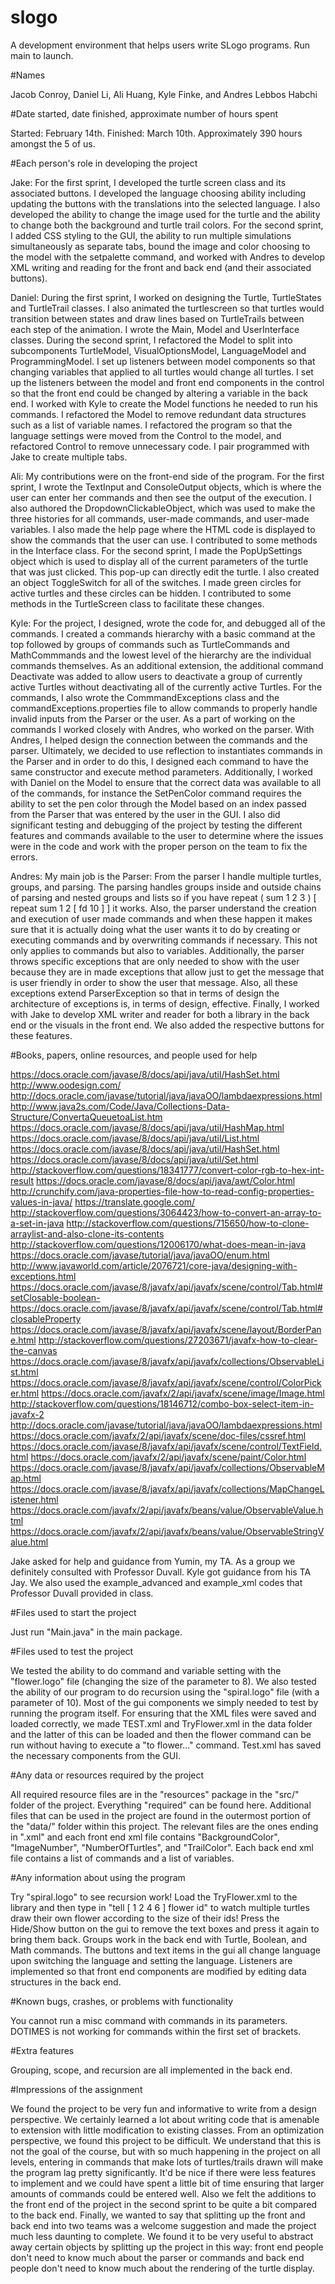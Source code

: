 # slogo

A development environment that helps users write SLogo programs.
Run main to launch.

#Names

Jacob Conroy, Daniel Li, Ali Huang, Kyle Finke, and Andres Lebbos Habchi

#Date started, date finished, approximate number of hours spent

Started: February 14th. Finished: March 10th. Approximately 390 hours amongst the 5 of us.

#Each person's role in developing the project

Jake: For the first sprint, I developed the turtle screen class and its associated buttons. I developed the language choosing ability including updating the buttons with the translations into the selected language. I also developed the ability to change the image used for the turtle and the ability to change both the background and turtle trail colors. For the second sprint, I added CSS styling to the GUI, the ability to run multiple simulations simultaneously as separate tabs, bound the image and color choosing to the model with the setpalette command, and worked with Andres to develop XML writing and reading for the front and back end (and their associated buttons).

Daniel: During the first sprint, I worked on designing the Turtle, TurtleStates and TurtleTrail classes. I also animated the turtlescreen so that turtles would transition between states and draw lines based on TurtleTrails between each step of the animation. I wrote the Main, Model and UserInterface classes. During the second sprint, I refactored the Model to split into subcomponents TurtleModel, VisualOptionsModel, LanguageModel and ProgrammingModel. I set up listeners between model components so that changing variables that applied to all turtles would change all turtles. I set up the listeners between the model and front end components in the control so that the front end could be changed by altering a variable in the back end. I worked with Kyle to create the Model functions he needed to run his commands. I refactored the Model to remove redundant data structures such as a list of variable names. I refactored the program so that the language settings were moved from the Control to the model, and refactored Control to remove unnecessary code. I pair programmed with Jake to create multiple tabs.

Ali: My contributions were on the front-end side of the program. For the first sprint, I wrote the TextInput and ConsoleOutput objects, which is where the user can enter her commands and then see the output of the execution. I also authored the DropdownClickableObject, which was used to make the three histories for all commands, user-made commands, and user-made variables. I also made the help page where the HTML code is displayed to show the commands that the user can use. I contributed to some methods in the Interface class. For the second sprint, I made the PopUpSettings object which is used to display all of the current parameters of the turtle that was just clicked. This pop-up can directly edit the turtle. I also created an object ToggleSwitch for all of the switches. I made green circles for active turtles and these circles can be hidden. I contributed to some methods in the TurtleScreen class to facilitate these changes.

Kyle: For the project, I designed, wrote the code for, and debugged all of the commands. I created a commands hierarchy with a basic command at the top followed by groups of commands such as TurtleCommands and MathCommmands and the lowest level of the hierarchy are the individual commands themselves. As an additional extension, the additional command Deactivate was added to allow users to deactivate a group of currently active Turtles without deactivating all of the currently active Turtles. For the commands, I also wrote the CommmandExceptions class and the commandExceptions.properties file to allow commands to properly handle invalid inputs from the Parser or the user. As a part of working on the commands I worked closely with Andres, who worked on the parser. With Andres, I helped design the connection between the commands and the parser. Ultimately, we decided to use reflection to instantiates commands in the Parser and in order to do this, I designed each command to have the same constructor and execute method parameters. Additionally, I worked with Daniel on the Model to ensure that the correct data was available to all of the commands, for instance the SetPenColor command requires the ability to set the pen color through the Model based on an index passed from the Parser that was entered by the user in the GUI. I also did significant testing and debugging of the project by testing the different features and commands available to the user to determine where the issues were in the code and work with the proper person on the team to fix the errors.

Andres: My main job is the Parser: From the parser I handle multiple turtles, groups, and parsing. The parsing handles groups inside and outside chains of parsing and nested groups and lists so if you have repeat ( sum 1 2 3 ) [ repeat sum 1 2 [ fd 10 ] ] it works. Also, the parser understand the creation and execution of user made commands and when these happen it makes sure  that it is actually doing what the user wants it to do by creating or executing commands and by overwriting commands if necessary. This not only applies to commands but also to variables. Additionally, the parser throws specific exceptions that are only needed to show with the user because they are in made exceptions that allow just to get the message that is user friendly in order to show the user that message. Also, all these exceptions extend ParserException so that in terms of design the architecture of exceptions is, in terms of design, effective. Finally, I worked with Jake to develop XML writer and reader for both a library in the back end or the visuals in the front end. We also added the respective buttons for these features.

#Books, papers, online resources, and people used for help

https://docs.oracle.com/javase/8/docs/api/java/util/HashSet.html
http://www.oodesign.com/
http://docs.oracle.com/javase/tutorial/java/javaOO/lambdaexpressions.html
http://www.java2s.com/Code/Java/Collections-Data-Structure/ConvertaQueuetoaList.htm
https://docs.oracle.com/javase/8/docs/api/java/util/HashMap.html
https://docs.oracle.com/javase/8/docs/api/java/util/List.html
https://docs.oracle.com/javase/8/docs/api/java/util/HashSet.html
https://docs.oracle.com/javase/8/docs/api/java/util/Set.html
http://stackoverflow.com/questions/18341777/convert-color-rgb-to-hex-int-result
https://docs.oracle.com/javase/8/docs/api/java/awt/Color.html
http://crunchify.com/java-properties-file-how-to-read-config-properties-values-in-java/
https://translate.google.com/
http://stackoverflow.com/questions/3064423/how-to-convert-an-array-to-a-set-in-java
http://stackoverflow.com/questions/715650/how-to-clone-arraylist-and-also-clone-its-contents
http://stackoverflow.com/questions/12006170/what-does-mean-in-java
https://docs.oracle.com/javase/tutorial/java/javaOO/enum.html
http://www.javaworld.com/article/2076721/core-java/designing-with-exceptions.html
https://docs.oracle.com/javase/8/javafx/api/javafx/scene/control/Tab.html#setClosable-boolean-
https://docs.oracle.com/javase/8/javafx/api/javafx/scene/control/Tab.html#closableProperty
https://docs.oracle.com/javase/8/javafx/api/javafx/scene/layout/BorderPane.html
http://stackoverflow.com/questions/27203671/javafx-how-to-clear-the-canvas
https://docs.oracle.com/javase/8/javafx/api/javafx/collections/ObservableList.html
https://docs.oracle.com/javase/8/javafx/api/javafx/scene/control/ColorPicker.html
https://docs.oracle.com/javafx/2/api/javafx/scene/image/Image.html
http://stackoverflow.com/questions/18146712/combo-box-select-item-in-javafx-2
http://docs.oracle.com/javase/tutorial/java/javaOO/lambdaexpressions.html
https://docs.oracle.com/javafx/2/api/javafx/scene/doc-files/cssref.html
https://docs.oracle.com/javase/8/javafx/api/javafx/scene/control/TextField.html
https://docs.oracle.com/javafx/2/api/javafx/scene/paint/Color.html
https://docs.oracle.com/javase/8/javafx/api/javafx/collections/ObservableMap.html
https://docs.oracle.com/javase/8/javafx/api/javafx/collections/MapChangeListener.html
https://docs.oracle.com/javafx/2/api/javafx/beans/value/ObservableValue.html
https://docs.oracle.com/javafx/2/api/javafx/beans/value/ObservableStringValue.html

Jake asked for help and guidance from Yumin, my TA. As a group we definitely consulted with Professor Duvall. Kyle got guidance from his TA Jay. We also used the example_advanced and example_xml codes that Professor Duvall provided in class. 

#Files used to start the project

Just run "Main.java" in the main package.

#Files used to test the project

We tested the ability to do command and variable setting with the "flower.logo" file (changing the size of the parameter to 8). We also tested the ability of our program to do recursion using the "spiral.logo" file (with a parameter of 10). Most of the gui components we simply needed to test by running the program itself. For ensuring that the XML files were saved and loaded correctly, we made TEST.xml and TryFlower.xml in the data folder and the latter of this can be loaded and then the flower command can be run without having to execute a "to flower..." command. Test.xml has saved the necessary components from the GUI. 

#Any data or resources required by the project

All required resource files are in the "resources" package in the "src/" folder of the project. Everything "required" can be found here. Additional files that can be used in the project are found in the outermost portion of the "data/" folder within this project. The relevant files are the ones ending in ".xml" and each front end xml file contains "BackgroundColor", "ImageNumber", "NumberOfTurtles", and "TrailColor". Each back end xml file contains a list of commands and a list of variables.

#Any information about using the program

Try "spiral.logo" to see recursion work! Load the TryFlower.xml to the library and then type in "tell [ 1 2 4 6 ] flower id" to watch multiple turtles draw their own flower according to the size of their ids! Press the Hide/Show button on the gui to remove the text boxes and press it again to bring them back. Groups work in the back end with Turtle, Boolean, and Math commands. The buttons and text items in the gui all change language upon switching the language and setting the language. Listeners are implemented so that front end components are modified by editing data structures in the back end.

#Known bugs, crashes, or problems with functionality

You cannot run a misc command with commands in its parameters. DOTIMES is not working for commands within the first set of brackets. 

#Extra features

Grouping, scope, and recursion are all implemented in the back end.

#Impressions of the assignment

We found the project to be very fun and informative to write from a design perspective. We certainly learned a lot about writing code that is amenable to extension with little modification to existing classes. From an optimization perspective, we found this project to be difficult. We understand that this is not the goal of the course, but with so much happening in the project on all levels, entering in commands that make lots of turtles/trails drawn will make the program lag pretty significantly. It'd be nice if there were less features to implement and we could have spent a little bit of time ensuring that larger amounts of commands could be entered well. Also we felt the additions to the front end of the project in the second sprint to be quite a bit compared to the back end. Finally, we wanted to say that splitting up the front and back end into two teams was a welcome suggestion and made the project much less daunting to complete. We found it to be very useful to abstract away certain objects by splitting up the project in this way: front end people don't need to know much about the parser or commands and back end people don't need to know much about the rendering of the turtle display.